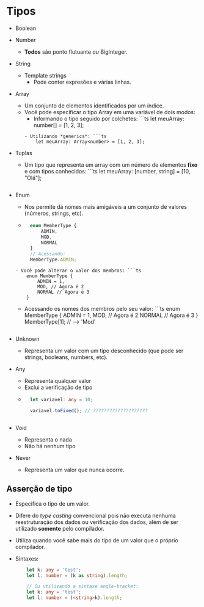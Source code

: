 # Tipos

- Boolean
- Number
    - **Todos** são ponto flutuante *ou* BigInteger.
- String
    - Template strings
        - Pode conter expresões e várias linhas.
- Array
    - Um conjunto de elementos identificados por um índice.
    - Você pode especificar o tipo Array em uma variável de dois modos:
        - Informando o tipo seguido por colchetes: ```ts
            let meuArray: number[] = [1, 2, 3];
        ```
        - Utilizando *generics*: ```ts
            let meuArray: Array<number> = [1, 2, 3];
        ```
- Tuplas
    - Um tipo que representa um array com um número de elementos **fixo** e com tipos conhecidos: ```ts
        let meuArray: [number, string] = [10, "Olá"];
    ```
- Enum
    - Nos permite dá nomes mais amigáveis a um conjunto de valores (números, strings, etc).
    - ```ts
        enum MemberType {
            ADMIN,
            MOD,
            NORMAL
        }
        // Acessando:
        MemberType.ADMIN;
    ```
    - Você pode alterar o valor dos membros: ```ts
        enum MemberType {
            ADMIN = 1,
            MOD, // Agora é 2
            NORMAL // Agora é 3
        }
    ```

    - Acessando os nomes dos membros pelo seu valor: ```ts
        enum MemberType {
            ADMIN = 1,
            MOD, // Agora é 2
            NORMAL // Agora é 3
        }
        MemberType[1]; // --> 'Mod'
    ```
- Unknown
    - Representa um valor com um tipo desconhecido (que pode ser strings, booleans, numbers, etc).

- Any
    - Representa qualquer valor
    - Exclui a verificação de tipo
    - ```ts
        let variavel: any = 10;

        variavel.toFixed(); // ????????????????????
    ```

- Void
    - Representa o nada
    - Não há nenhum tipo

- Never
    - Representa um valor que nunca ocorre.

## Asserção de tipo

- Especifica o tipo de um valor.
- Difere do *type casting* convencional pois não executa nenhuma reestruturação dos dados ou verificação dos dados, além de ser utilizado **somente** pelo compilador.
- Utiliza quando você sabe mais do tipo de um valor que o próprio compilador.

- Sintaxes:
    ```ts
        let k: any = 'test';
        let l: number = (k as string).length;

        // Ou utilizando a sintaxe angle-bracket:
        let k: any = 'test';
        let l: number = (<string>k).length;
    ```
